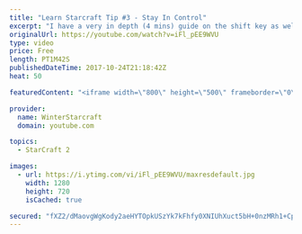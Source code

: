 ```yaml
---
title: "Learn Starcraft Tip #3 - Stay In Control"
excerpt: "I have a very in depth (4 mins) guide on the shift key as well here https://www.youtube.com/watch?v=7x9pHr544oY"
originalUrl: https://youtube.com/watch?v=iFl_pEE9WVU
type: video
price: Free
length: PT1M42S
publishedDateTime: 2017-10-24T21:18:42Z
heat: 50

featuredContent: "<iframe width=\"800\" height=\"500\" frameborder=\"0\" src=\"https://www.youtube.com/embed/iFl_pEE9WVU\" allow=\"accelerometer; autoplay; encrypted-media; gyroscope; picture-in-picture\" allowfullscreen></iframe>"

provider:
  name: WinterStarcraft
  domain: youtube.com

topics:
  - StarCraft 2

images:
  - url: https://i.ytimg.com/vi/iFl_pEE9WVU/maxresdefault.jpg
    width: 1280
    height: 720
    isCached: true

secured: "fXZ2/dMaovgWgKody2aeHYTOpkUSzYk7kFhfy0XNIUhXuct5bH+0nzMRh1+CpNc308COuOdFisbbDerlor9BgHiJkatI/W+AU0JmRuWyRg1dpq5xvaPdKTOzDPjFgLJ4UfP7IaNfCVeF+ZesXQ6rwtrbvr7505frSp1s/2gZlbCTpyCUrqSktINshr33XVhaDG6+o7Lhb4mQWPQms+ooHRsABHj3pMza4koePwiixAJF7fD6HioWNTgQ72boHDcF6CgZYQIxSNI9mnOHzzWRvYLHPla+xb05Gou1OudiuepvPd3hPycTMJNWiEsuGsqDa7Anen4lT1WXWwxlRxfDlkUIHiORl+QmabPFdgB1ILMubbEytMu8QreoxU/S/jbYVROf8dbrSYIDf8qlZdInftY3RIgbP9bztyjg8LqsbMg=;xxpCfiQwvtGWC4VhmR+shA=="
---
```


